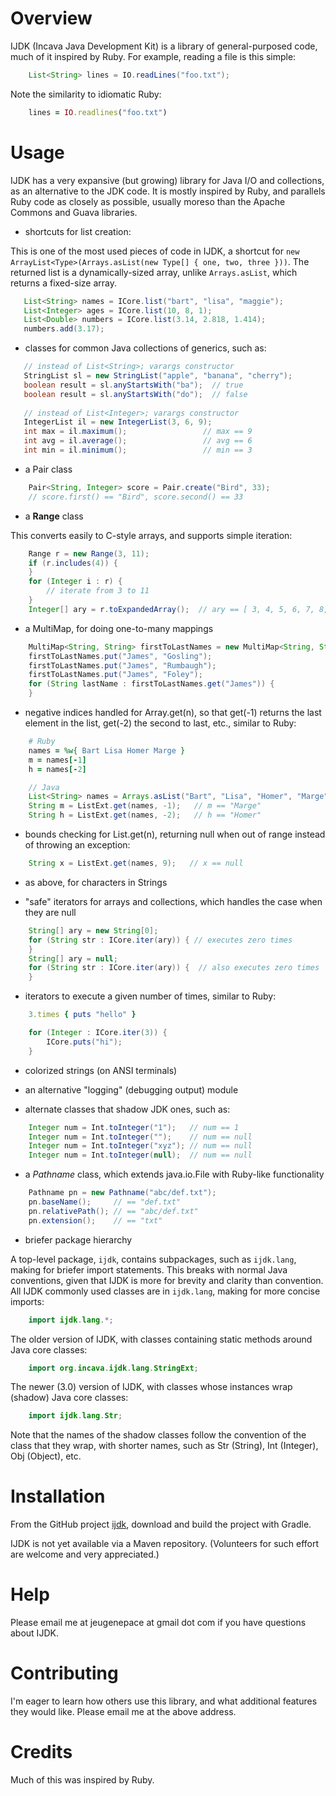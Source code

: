 # Overview

IJDK (Incava Java Development Kit) is a library of general-purposed code, much of it inspired by
Ruby. For example, reading a file is this simple:

```java
    List<String> lines = IO.readLines("foo.txt");
```

Note the similarity to idiomatic Ruby:

```ruby
    lines = IO.readlines("foo.txt")
```

# Usage

IJDK has a very expansive (but growing) library for Java I/O and collections, as an alternative to
the JDK code. It is mostly inspired by Ruby, and parallels Ruby code as closely as possible, usually
moreso than the Apache Commons and Guava libraries.

* shortcuts for list creation:

This is one of the most used pieces of code in IJDK, a shortcut for `new
ArrayList<Type>(Arrays.asList(new Type[] { one, two, three }))`. The returned list is a
dynamically-sized array, unlike `Arrays.asList`, which returns a fixed-size array.

```java
   List<String> names = ICore.list("bart", "lisa", "maggie");
   List<Integer> ages = ICore.list(10, 8, 1);
   List<Double> numbers = ICore.list(3.14, 2.818, 1.414);
   numbers.add(3.17);
```

* classes for common Java collections of generics, such as:

```java
   // instead of List<String>; varargs constructor
   StringList sl = new StringList("apple", "banana", "cherry");
   boolean result = sl.anyStartsWith("ba");  // true
   boolean result = sl.anyStartsWith("do");  // false
   
   // instead of List<Integer>; varargs constructor
   IntegerList il = new IntegerList(3, 6, 9);
   int max = il.maximum();                 // max == 9
   int avg = il.average();                 // avg == 6
   int min = il.minimum();                 // min == 3
```

* a Pair class

```java
    Pair<String, Integer> score = Pair.create("Bird", 33);
    // score.first() == "Bird", score.second() == 33
```

* a **Range** class

This converts easily to C-style arrays, and supports simple iteration:

```java
    Range r = new Range(3, 11);
    if (r.includes(4)) {
    }
    for (Integer i : r) {
        // iterate from 3 to 11
    }
    Integer[] ary = r.toExpandedArray();  // ary == [ 3, 4, 5, 6, 7, 8, 9, 10, 11 ]
```

* a MultiMap, for doing one-to-many mappings

```java
    MultiMap<String, String> firstToLastNames = new MultiMap<String, String>();
    firstToLastNames.put("James", "Gosling");
    firstToLastNames.put("James", "Rumbaugh");
    firstToLastNames.put("James", "Foley");
    for (String lastName : firstToLastNames.get("James")) {
    }
```

* negative indices handled for Array.get(n), so that get(-1) returns the last element in the list,
  get(-2) the second to last, etc., similar to Ruby:

```ruby
    # Ruby
    names = %w{ Bart Lisa Homer Marge }
    m = names[-1]
    h = names[-2]
```

```java
    // Java
    List<String> names = Arrays.asList("Bart", "Lisa", "Homer", "Marge");
    String m = ListExt.get(names, -1);   // m == "Marge"
    String h = ListExt.get(names, -2);   // h == "Homer"
```

* bounds checking for List.get(n), returning null when out of range instead of
  throwing an exception:

```java
    String x = ListExt.get(names, 9);   // x == null
```

* as above, for characters in Strings

* "safe" iterators for arrays and collections, which handles the case when they are null

```java
    String[] ary = new String[0];
    for (String str : ICore.iter(ary)) { // executes zero times
    }
    String[] ary = null;
    for (String str : ICore.iter(ary)) {  // also executes zero times
    }
```

* iterators to execute a given number of times, similar to Ruby:

```ruby
    3.times { puts "hello" }
```

```java
    for (Integer : ICore.iter(3)) {
        ICore.puts("hi");
    }
```

* colorized strings (on ANSI terminals)

* an alternative "logging" (debugging output) module

* alternate classes that shadow JDK ones, such as:

```java
    Integer num = Int.toInteger("1");   // num == 1
    Integer num = Int.toInteger("");    // num == null
    Integer num = Int.toInteger("xyz"); // num == null
    Integer num = Int.toInteger(null);  // num == null
```

* a *Pathname* class, which extends java.io.File with Ruby-like functionality

```java
    Pathname pn = new Pathname("abc/def.txt");
    pn.baseName();     // == "def.txt"
    pn.relativePath(); // == "abc/def.txt"
    pn.extension();    // == "txt"
```

* briefer package hierarchy

A top-level package, `ijdk`, contains subpackages, such as `ijdk.lang`, making for briefer import
statements. This breaks with normal Java conventions, given that IJDK is more for brevity and
clarity than convention. All IJDK commonly used classes are in `ijdk.lang`, making for more concise
imports:

```java
    import ijdk.lang.*;
```

The older version of IJDK, with classes containing static methods around Java core classes:

```java
    import org.incava.ijdk.lang.StringExt;
```

The newer (3.0) version of IJDK, with classes whose instances wrap (shadow) Java core classes:

```java
    import ijdk.lang.Str;
```

Note that the names of the shadow classes follow the convention of the class that they wrap, with
shorter names, such as Str (String), Int (Integer), Obj (Object), etc.

# Installation

From the GitHub project [ijdk](http://github.com/jpace/ijdk "IJDK"), download and build the project
with Gradle.

IJDK is not yet available via a Maven repository. (Volunteers for such effort are welcome and very
appreciated.)

# Help

Please email me at jeugenepace at gmail dot com if you have questions about IJDK.

# Contributing

I'm eager to learn how others use this library, and what additional features they would like. Please
email me at the above address.

# Credits

Much of this was inspired by Ruby.
